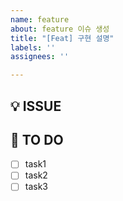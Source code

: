 ```yaml
---
name: feature
about: feature 이슈 생성
title: "[Feat] 구현 설명"
labels: ''
assignees: ''

---
```


## 💡 ISSUE
<!-- 어떤 이슈인지 간략하게 설명해주세요. -->

## 📌 TO DO
<!-- 상세하게 task를 나눠서 작성해주세요. -->
- [ ] task1
- [ ] task2
- [ ] task3
